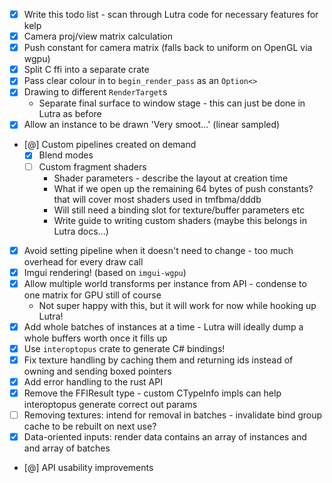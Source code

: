 - [x] Write this todo list - scan through Lutra code for necessary features for kelp
- [x] Camera proj/view matrix calculation
- [x] Push constant for camera matrix (falls back to uniform on OpenGL via wgpu)
- [x] Split C ffi into a separate crate
- [x] Pass clear colour in to `begin_render_pass` as an `Option<>`
- [x] Drawing to different `RenderTarget`s
    - Separate final surface to window stage - this can just be done in Lutra as before
- [x] Allow an instance to be drawn 'Very smoot...' (linear sampled)
- [@] Custom pipelines created on demand
    - [x] Blend modes
    - [ ] Custom fragment shaders
        - Shader parameters - describe the layout at creation time
        - What if we open up the remaining 64 bytes of push constants? that will cover most shaders used in tmfbma/dddb
        - Will still need a binding slot for texture/buffer parameters etc
        - Write guide to writing custom shaders (maybe this belongs in Lutra docs...)
- [x] Avoid setting pipeline when it doesn't need to change - too much overhead for every draw call
- [x] Imgui rendering! (based on `imgui-wgpu`)
- [x] Allow multiple world transforms per instance from API - condense to one matrix for GPU still of course
    - Not super happy with this, but it will work for now while hooking up Lutra!
- [x] Add whole batches of instances at a time - Lutra will ideally dump a whole buffers worth once it fills up
- [x] Use `interoptopus` crate to generate C# bindings!
- [x] Fix texture handling by caching them and returning ids instead of owning and sending boxed pointers
- [x] Add error handling to the rust API
- [x] Remove the FFIResult type - custom CTypeInfo impls can help interoptopus generate correct out params
- [ ] Removing textures: intend for removal in batches - invalidate bind group cache to be rebuilt on next use?
- [x] Data-oriented inputs: render data contains an array of instances and and array of batches
- [@] API usability improvements
